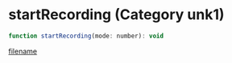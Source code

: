 # startRecording (Category unk1)

```js
function startRecording(mode: number): void
```

[filename](startRecording_m.md ':include')